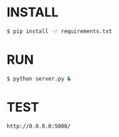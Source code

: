 INSTALL
=======
```bash
$ pip install -r requirements.txt
```

RUN
===
```bash
$ python server.py &
```

TEST
===
```html
http://0.0.0.0:5000/ 
```